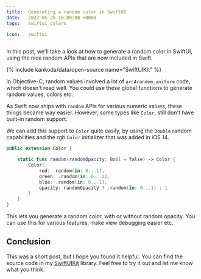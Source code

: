 ```yaml
---
title:  Generating a random color in SwiftUI
date:   2022-05-25 10:00:00 +0000
tags:   swiftui colors

icon:   swiftui
---
```


In this post, we'll take a look at how to generate a random color in SwiftUI, using the nice random APIs that are now included in Swift.

{% include kankoda/data/open-source name="SwiftUIKit" %}

In Objective-C, random values involved a lot of `arc4random_uniform` code, which doesn't read well. You could use these global functions to generate random values, colors etc.

As Swift now ships with `random` APIs for various numeric values, these things became way easier. However, some types like `Color`, still don't have built-in random support.

We can add this support to `Color` quite easily, by using the `Double` random capabilities and the rgb `Color` initializer that was added in iOS 14.

```swift
public extension Color {

    static func random(randomOpacity: Bool = false) -> Color {
        Color(
            red: .random(in: 0...1),
            green: .random(in: 0...1),
            blue: .random(in: 0...1),
            opacity: randomOpacity ? .random(in: 0...1) : 1
        )
    }
}
```

This lets you generate a random color, with or without random opacity. You can use this for various features, make view debugging easier etc.


## Conclusion

This was a short post, but I hope you found it helpful. You can find the source code in my [SwiftUIKit]({{project.url}}) library. Feel free to try it out and let me know what you think.